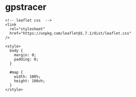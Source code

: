 # gpstracer
<!DOCTYPE html>
<html lang="en">
  <head>
    <meta charset="UTF-8" />
    <meta name="viewport" content="width=device-width, initial-scale=1.0" />
    <title>Realtime location tracker</title>

    <!-- leaflet css  -->
    <link
      rel="stylesheet"
      href="https://unpkg.com/leaflet@1.7.1/dist/leaflet.css"
    />

    <style>
      body {
        margin: 0;
        padding: 0;
      }

      #map {
        width: 100%;
        height: 100vh;
      }
    </style>
  </head>

  <body>
    <div id="map"></div>
  </body>
</html>

<!-- leaflet js  -->
<script src="https://unpkg.com/leaflet@1.7.1/dist/leaflet.js"></script>
<script>
  // Map initialization
  var map = L.map("map").setView([14.0860746, 100.608406], 6);

  //osm layer
  var osm = L.tileLayer("https://{s}.tile.openstreetmap.org/{z}/{x}/{y}.png", {
    attribution:
      '&copy; <a href="https://www.openstreetmap.org/copyright">OpenStreetMap</a> contributors',
  });
  osm.addTo(map);

  if (!navigator.geolocation) {
    console.log("Your browser doesn't support geolocation feature!");
  } else {
    setInterval(() => {
      navigator.geolocation.getCurrentPosition(getPosition);
    }, 5000);
  }

  var marker, circle;

  function getPosition(position) {
    // console.log(position)
    var lat = position.coords.latitude;
    var long = position.coords.longitude;
    var accuracy = position.coords.accuracy;

    if (marker) {
      map.removeLayer(marker);
    }

    if (circle) {
      map.removeLayer(circle);
    }

    marker = L.marker([lat, long]);
    circle = L.circle([lat, long], { radius: accuracy });

    var featureGroup = L.featureGroup([marker, circle]).addTo(map);

    map.fitBounds(featureGroup.getBounds());

    console.log(
      "Your coordinate is: Lat: " +
        lat +
        " Long: " +
        long +
        " Accuracy: " +
        accuracy
    );

    // Simulated flag (for educational purposes)
    if (lat > 20 && long < 90) {
      console.log("Flag 1: {flag1}");
    }

    // Simulated flag (for educational purposes)
    if (lat < 10 && long > 80) {
      console.log("Flag 2: {flag2}");
    }
  }
</script>
